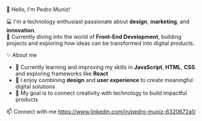 👋 Hello, I'm Pedro Muniz!

💻 I'm a technology enthusiast passionate about **design**, **marketing**, and **innovation**.  
🚀 Currently diving into the world of **Front-End Development**, building projects and exploring how ideas can be transformed into digital products.  

✨ About me
- 🌱 Currently learning and improving my skills in **JavaScript**, **HTML**, **CSS** and exploring frameworks like **React**  
- 🎨 I enjoy combining **design** and **user experience** to create meaningful digital solutions  
- 🎯 My goal is to connect creativity with technology to build impactful products  

 📫 Connect with me
https://www.linkedin.com/in/pedro-muniz-6320672a1/
